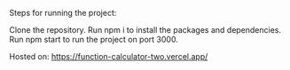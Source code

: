 Steps for running the project:

Clone the repository.
Run npm i to install the packages and dependencies.
Run npm start to run the project on port 3000.

Hosted on: https://function-calculator-two.vercel.app/
